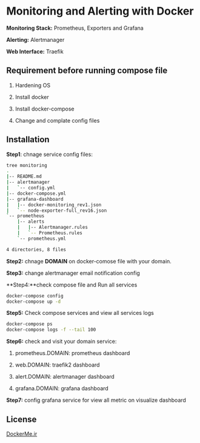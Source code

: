# Monitoring and Alerting with Docker

**Monitoring Stack:** Prometheus, Exporters and Grafana

**Alerting:** Alertmanager

**Web Interface:** Traefik 

## Requirement before running compose file
1. Hardening OS

2. Install docker 

3. Install docker-compose

4. Change and complate config files


## Installation

**Step1**: chnage service config files:
```bash
tree monitoring
.
|-- README.md
|-- alertmanager
|   `-- config.yml
|-- docker-compose.yml
|-- grafana-dashboard
|   |-- docker-monitoring_rev1.json
|   `-- node-exporter-full_rev16.json
`-- prometheus
    |-- alerts
    |   |-- Alertmanager.rules
    |   `-- Prometheus.rules
    `-- prometheus.yml

4 directories, 8 files
```

**Step2:** chnage **DOMAIN** on docker-comose file with your domain.

**Step3:** change alertmanager email notification config

**Step4:**check compose file and Run all services
```bash
docker-compose config
docker-compose up -d
```

**Step5:** Check compose services and view all services logs
```bash
docker-compose ps
docker-compose logs -f --tail 100
```

**Step6:** check and visit your domain service:

1. prometheus.DOMAIN: prometheus dashboard

2. web.DOMAIN: traefik2 dashboard

3. alert.DOMAIN: alertmanager dashboard

4. grafana.DOMAIN: grafana dashboard

**Step7:** config grafana service for view all metric on visualize dashboard

## License
[DockerMe.ir](https://dockerme.ir)